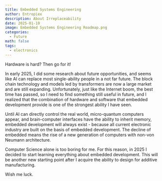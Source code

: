 ```yaml
---
title: Embedded Systems Engineering
author: Entropiex
description: About Irreplaceability
date: 2025-01-10
image: Embedded Systems Engineering Roadmap.png
categories:
  - Future
math: false
tags:
  - electronics
---
```

Hardware is hard? Then go for it!

In early 2025, I did some research about future opportunities, and seems like AI can replace most single-ability people in a not far future. The block chain technology and models led by transformers are now a large market and are still expanding. Unfortunately, just like the Internet boom, the best time has passed, so I need to find something still useful in future, and I realized that the combination of hardware and software that embedded development provide is one of the strongest ability I have seen.

Until AI can directly control the real world, micro-quantum computers appear, and brain-computer interfaces have the ability to inherit memory, embedded development will always exist - because all current electronic industry are built on the basis of embedded development. The decline of embedded means the rise of a new generation of computers with non-von Neumann architecture.

Computer Science alone is too boring for me. For this reason, in 2025 I decided to start learning everything about embedded development. This will be another new starting point after I acquire the ability to design for additive manufacturing.

Wish me luck.